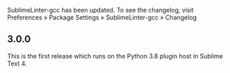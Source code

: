 SublimeLinter-gcc has been updated. To see the changelog, visit
Preferences » Package Settings » SublimeLinter-gcc » Changelog


## 3.0.0

This is the first release which runs on the Python 3.8 plugin host in Sublime Text 4.
